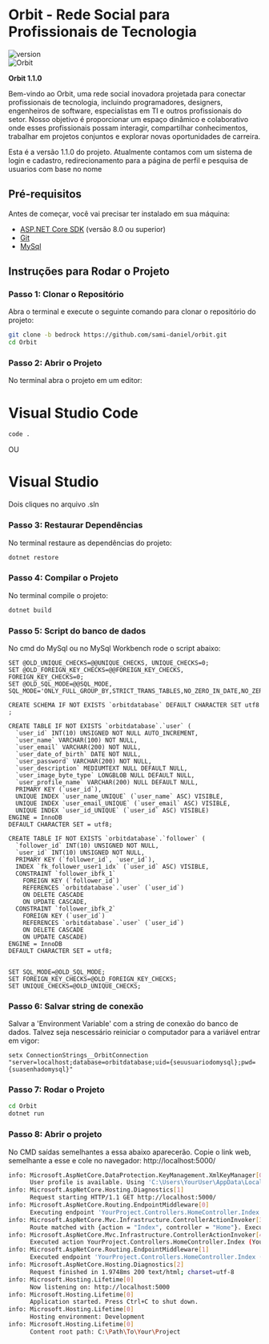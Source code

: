 # Orbit - Rede Social para Profissionais de Tecnologia
![version](https://img.shields.io/badge/version-1.1.0-black.svg) <br>
![Orbit](https://img.shields.io/badge/Orbit-black.svg)

**Orbit 1.1.0**

Bem-vindo ao Orbit, uma rede social inovadora projetada para conectar profissionais de tecnologia, incluindo programadores, designers, engenheiros de software, especialistas em TI e outros profissionais do setor. Nosso objetivo é proporcionar um espaço dinâmico e colaborativo onde esses profissionais possam interagir, compartilhar conhecimentos, trabalhar em projetos conjuntos e explorar novas oportunidades de carreira.

Esta é a versão 1.1.0 do projeto. Atualmente contamos com um sistema de login e cadastro, redirecionamento para a página de perfil e pesquisa de usuarios com base no nome

## Pré-requisitos

Antes de começar, você vai precisar ter instalado em sua máquina:

- [ASP.NET Core SDK](https://dotnet.microsoft.com/download) (versão 8.0 ou superior)
- [Git](https://git-scm.com/downloads)
- [MySql](https://dev.mysql.com/downloads/workbench/)

## Instruções para Rodar o Projeto 

### Passo 1: Clonar o Repositório

Abra o terminal e execute o seguinte comando para clonar o repositório do projeto:

``` sh
git clone -b bedrock https://github.com/sami-daniel/orbit.git
cd Orbit
```

### Passo 2: Abrir o Projeto

No terminal abra o projeto em um editor:
# Visual Studio Code
``` sh
code .
```
OU

# Visual Studio
Dois cliques no arquivo .sln

### Passo 3: Restaurar Dependências 
No terminal restaure as dependências do projeto:
``` sh
dotnet restore
```

### Passo 4: Compilar o Projeto
No terminal compile o projeto:
``` sh
dotnet build
```

### Passo 5: Script do banco de dados
No cmd do MySql ou no MySql Workbench rode o script abaixo:
``` MySqlCmd
SET @OLD_UNIQUE_CHECKS=@@UNIQUE_CHECKS, UNIQUE_CHECKS=0;
SET @OLD_FOREIGN_KEY_CHECKS=@@FOREIGN_KEY_CHECKS, FOREIGN_KEY_CHECKS=0;
SET @OLD_SQL_MODE=@@SQL_MODE, SQL_MODE='ONLY_FULL_GROUP_BY,STRICT_TRANS_TABLES,NO_ZERO_IN_DATE,NO_ZERO_DATE,ERROR_FOR_DIVISION_BY_ZERO,NO_ENGINE_SUBSTITUTION';

CREATE SCHEMA IF NOT EXISTS `orbitdatabase` DEFAULT CHARACTER SET utf8 ;

CREATE TABLE IF NOT EXISTS `orbitdatabase`.`user` (
  `user_id` INT(10) UNSIGNED NOT NULL AUTO_INCREMENT,
  `user_name` VARCHAR(100) NOT NULL,
  `user_email` VARCHAR(200) NOT NULL,
  `user_date_of_birth` DATE NOT NULL,
  `user_password` VARCHAR(200) NOT NULL,
  `user_description` MEDIUMTEXT NULL DEFAULT NULL,
  `user_image_byte_type` LONGBLOB NULL DEFAULT NULL,
  `user_profile_name` VARCHAR(200) NULL DEFAULT NULL,
  PRIMARY KEY (`user_id`),
  UNIQUE INDEX `user_name_UNIQUE` (`user_name` ASC) VISIBLE,
  UNIQUE INDEX `user_email_UNIQUE` (`user_email` ASC) VISIBLE,
  UNIQUE INDEX `user_id_UNIQUE` (`user_id` ASC) VISIBLE)
ENGINE = InnoDB
DEFAULT CHARACTER SET = utf8;

CREATE TABLE IF NOT EXISTS `orbitdatabase`.`follower` (
  `follower_id` INT(10) UNSIGNED NOT NULL,
  `user_id` INT(10) UNSIGNED NOT NULL,
  PRIMARY KEY (`follower_id`, `user_id`),
  INDEX `fk_follower_user1_idx` (`user_id` ASC) VISIBLE,
  CONSTRAINT `follower_ibfk_1`
    FOREIGN KEY (`follower_id`)
    REFERENCES `orbitdatabase`.`user` (`user_id`)
    ON DELETE CASCADE
    ON UPDATE CASCADE,
  CONSTRAINT `follower_ibfk_2`
    FOREIGN KEY (`user_id`)
    REFERENCES `orbitdatabase`.`user` (`user_id`)
    ON DELETE CASCADE
    ON UPDATE CASCADE)
ENGINE = InnoDB
DEFAULT CHARACTER SET = utf8;


SET SQL_MODE=@OLD_SQL_MODE;
SET FOREIGN_KEY_CHECKS=@OLD_FOREIGN_KEY_CHECKS;
SET UNIQUE_CHECKS=@OLD_UNIQUE_CHECKS;
```

### Passo 6: Salvar string de conexão
Salvar a 'Environment Variable' com a string de conexão do banco de dados. 
Talvez seja nescessário reiniciar o computador para a variável entrar em vigor: 
``` PowerSheel
setx ConnectionStrings__OrbitConnection "server=localhost;database=orbitdatabase;uid={seuusuariodomysql};pwd={suasenhadomysql}"
```

### Passo 7: Rodar o Projeto
``` sh
cd Orbit
dotnet run
```
### Passo 8: Abrir o projeto
No CMD saídas semelhantes a essa abaixo aparecerão. Copie o link web, semelhante a
esse e cole no navegador:
http://localhost:5000/ 
``` sh
info: Microsoft.AspNetCore.DataProtection.KeyManagement.XmlKeyManager[0]
      User profile is available. Using 'C:\Users\YourUser\AppData\Local\ASP.NET\DataProtection-Keys' as key repository and Windows DPAPI to encrypt keys at rest.
info: Microsoft.AspNetCore.Hosting.Diagnostics[1]
      Request starting HTTP/1.1 GET http://localhost:5000/
info: Microsoft.AspNetCore.Routing.EndpointMiddleware[0]
      Executing endpoint 'YourProject.Controllers.HomeController.Index (YourProject)'
info: Microsoft.AspNetCore.Mvc.Infrastructure.ControllerActionInvoker[3]
      Route matched with {action = "Index", controller = "Home"}. Executing controller action with signature Microsoft.AspNetCore.Mvc.IActionResult Index() on controller YourProject.Controllers.HomeController (YourProject).
info: Microsoft.AspNetCore.Mvc.Infrastructure.ControllerActionInvoker[4]
      Executed action YourProject.Controllers.HomeController.Index (YourProject) in 0.5894ms
info: Microsoft.AspNetCore.Routing.EndpointMiddleware[1]
      Executed endpoint 'YourProject.Controllers.HomeController.Index (YourProject)'
info: Microsoft.AspNetCore.Hosting.Diagnostics[2]
      Request finished in 1.9748ms 200 text/html; charset=utf-8
info: Microsoft.Hosting.Lifetime[0]
      Now listening on: http://localhost:5000
info: Microsoft.Hosting.Lifetime[0]
      Application started. Press Ctrl+C to shut down.
info: Microsoft.Hosting.Lifetime[0]
      Hosting environment: Development
info: Microsoft.Hosting.Lifetime[0]
      Content root path: C:\Path\To\Your\Project
```
